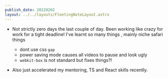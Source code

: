 ```yaml
---
publish_date: 20220202    
layout: ../../layouts/FleetingNoteLayout.astro
---
```

- Not strictly zero days the last couple of day. Been working like crazy for work for a tight deadline! I've learnt so many things , mainly niche safari things
    - dont use css `gap`
    - power saving mode causes all videos to pause and look ugly
    - `webkit-box` is not standard but fixes things?!

- Also just accelerated my mentoring, TS and React skills recently. 
